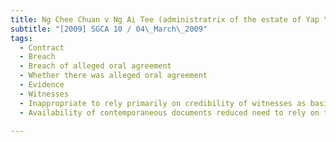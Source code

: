 ```yaml
---
title: Ng Chee Chuan v Ng Ai Tee (administratrix of the estate of Yap Yoon Moi, deceased) 
subtitle: "[2009] SGCA 10 / 04\_March\_2009"
tags:
  - Contract
  - Breach
  - Breach of alleged oral agreement
  - Whether there was alleged oral agreement
  - Evidence
  - Witnesses
  - Inappropriate to rely primarily on credibility of witnesses as basis for drawing factual interferences where events in question had taken place many years ago and there were undisputed objective facts
  - Availability of contemporaneous documents reduced need to rely on testimony of witnesses on stand

---
```


